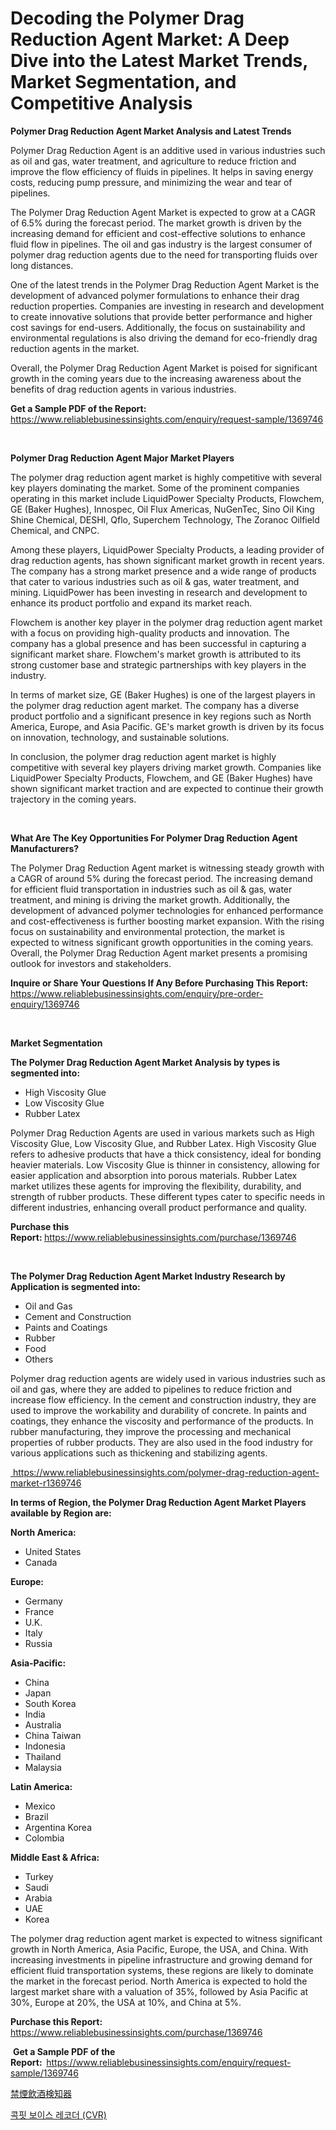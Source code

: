 <p><h1>Decoding the Polymer Drag Reduction Agent Market: A Deep Dive into the Latest Market Trends, Market Segmentation, and Competitive Analysis</h1></p><p><strong>Polymer Drag Reduction Agent Market Analysis and Latest Trends</strong></p>
<p><p>Polymer Drag Reduction Agent is an additive used in various industries such as oil and gas, water treatment, and agriculture to reduce friction and improve the flow efficiency of fluids in pipelines. It helps in saving energy costs, reducing pump pressure, and minimizing the wear and tear of pipelines.</p><p>The Polymer Drag Reduction Agent Market is expected to grow at a CAGR of 6.5% during the forecast period. The market growth is driven by the increasing demand for efficient and cost-effective solutions to enhance fluid flow in pipelines. The oil and gas industry is the largest consumer of polymer drag reduction agents due to the need for transporting fluids over long distances.</p><p>One of the latest trends in the Polymer Drag Reduction Agent Market is the development of advanced polymer formulations to enhance their drag reduction properties. Companies are investing in research and development to create innovative solutions that provide better performance and higher cost savings for end-users. Additionally, the focus on sustainability and environmental regulations is also driving the demand for eco-friendly drag reduction agents in the market.</p><p>Overall, the Polymer Drag Reduction Agent Market is poised for significant growth in the coming years due to the increasing awareness about the benefits of drag reduction agents in various industries.</p></p>
<p><strong>Get a Sample PDF of the Report:&nbsp;</strong> <a href="https://www.reliablebusinessinsights.com/enquiry/request-sample/1369746">https://www.reliablebusinessinsights.com/enquiry/request-sample/1369746</a></p>
<p>&nbsp;</p>
<p><strong>Polymer Drag Reduction Agent Major Market Players</strong></p>
<p><p>The polymer drag reduction agent market is highly competitive with several key players dominating the market. Some of the prominent companies operating in this market include LiquidPower Specialty Products, Flowchem, GE (Baker Hughes), Innospec, Oil Flux Americas, NuGenTec, Sino Oil King Shine Chemical, DESHI, Qflo, Superchem Technology, The Zoranoc Oilfield Chemical, and CNPC.</p><p>Among these players, LiquidPower Specialty Products, a leading provider of drag reduction agents, has shown significant market growth in recent years. The company has a strong market presence and a wide range of products that cater to various industries such as oil & gas, water treatment, and mining. LiquidPower has been investing in research and development to enhance its product portfolio and expand its market reach.</p><p>Flowchem is another key player in the polymer drag reduction agent market with a focus on providing high-quality products and innovation. The company has a global presence and has been successful in capturing a significant market share. Flowchem's market growth is attributed to its strong customer base and strategic partnerships with key players in the industry.</p><p>In terms of market size, GE (Baker Hughes) is one of the largest players in the polymer drag reduction agent market. The company has a diverse product portfolio and a significant presence in key regions such as North America, Europe, and Asia Pacific. GE's market growth is driven by its focus on innovation, technology, and sustainable solutions.</p><p>In conclusion, the polymer drag reduction agent market is highly competitive with several key players driving market growth. Companies like LiquidPower Specialty Products, Flowchem, and GE (Baker Hughes) have shown significant market traction and are expected to continue their growth trajectory in the coming years.</p></p>
<p>&nbsp;</p>
<p><strong>What Are The Key Opportunities For Polymer Drag Reduction Agent Manufacturers?</strong></p>
<p><p>The Polymer Drag Reduction Agent market is witnessing steady growth with a CAGR of around 5% during the forecast period. The increasing demand for efficient fluid transportation in industries such as oil & gas, water treatment, and mining is driving the market growth. Additionally, the development of advanced polymer technologies for enhanced performance and cost-effectiveness is further boosting market expansion. With the rising focus on sustainability and environmental protection, the market is expected to witness significant growth opportunities in the coming years. Overall, the Polymer Drag Reduction Agent market presents a promising outlook for investors and stakeholders.</p></p>
<p><strong>Inquire or Share Your Questions If Any Before Purchasing This Report:</strong> <a href="https://www.reliablebusinessinsights.com/enquiry/pre-order-enquiry/1369746">https://www.reliablebusinessinsights.com/enquiry/pre-order-enquiry/1369746</a></p>
<p>&nbsp;</p>
<p><strong>Market Segmentation</strong></p>
<p><strong>The Polymer Drag Reduction Agent Market Analysis by types is segmented into:</strong></p>
<p><ul><li>High Viscosity Glue</li><li>Low Viscosity Glue</li><li>Rubber Latex</li></ul></p>
<p><p>Polymer Drag Reduction Agents are used in various markets such as High Viscosity Glue, Low Viscosity Glue, and Rubber Latex. High Viscosity Glue refers to adhesive products that have a thick consistency, ideal for bonding heavier materials. Low Viscosity Glue is thinner in consistency, allowing for easier application and absorption into porous materials. Rubber Latex market utilizes these agents for improving the flexibility, durability, and strength of rubber products. These different types cater to specific needs in different industries, enhancing overall product performance and quality.</p></p>
<p><strong>Purchase this Report:&nbsp;</strong><a href="https://www.reliablebusinessinsights.com/purchase/1369746">https://www.reliablebusinessinsights.com/purchase/1369746</a></p>
<p>&nbsp;</p>
<p><strong>The Polymer Drag Reduction Agent Market Industry Research by Application is segmented into:</strong></p>
<p><ul><li>Oil and Gas</li><li>Cement and Construction</li><li>Paints and Coatings</li><li>Rubber</li><li>Food</li><li>Others</li></ul></p>
<p><p>Polymer drag reduction agents are widely used in various industries such as oil and gas, where they are added to pipelines to reduce friction and increase flow efficiency. In the cement and construction industry, they are used to improve the workability and durability of concrete. In paints and coatings, they enhance the viscosity and performance of the products. In rubber manufacturing, they improve the processing and mechanical properties of rubber products. They are also used in the food industry for various applications such as thickening and stabilizing agents.</p></p>
<p><a href="https://www.reliablebusinessinsights.com/polymer-drag-reduction-agent-market-r1369746">&nbsp;https://www.reliablebusinessinsights.com/polymer-drag-reduction-agent-market-r1369746</a></p>
<p><strong>In terms of Region, the Polymer Drag Reduction Agent Market Players available by Region are:</strong></p>
<p>
    <p> <strong> North America: </strong>
        <ul>
            <li>United States</li>
            <li>Canada</li>
        </ul>
        </p> 
    <p> <strong> Europe: </strong>
        <ul>
            <li>Germany</li>
            <li>France</li>
            <li>U.K.</li>
            <li>Italy</li>
            <li>Russia</li>
        </ul>
        </p> 
    <p> <strong> Asia-Pacific: </strong>
        <ul>
            <li>China</li>
            <li>Japan</li>
            <li>South Korea</li>
            <li>India</li>
            <li>Australia</li>
            <li>China Taiwan</li>
            <li>Indonesia</li>
            <li>Thailand</li>
            <li>Malaysia</li>
        </ul>
        </p> 
    <p> <strong> Latin America: </strong>
        <ul>
            <li>Mexico</li>
            <li>Brazil</li>
            <li>Argentina Korea</li>
            <li>Colombia</li>
        </ul>
        </p> 
    <p> <strong> Middle East & Africa: </strong>
        <ul>
            <li>Turkey</li>
            <li>Saudi</li>
            <li>Arabia</li>
            <li>UAE</li>
            <li>Korea</li>
        </ul>
    </p>
    </p>
<p><p>The polymer drag reduction agent market is expected to witness significant growth in North America, Asia Pacific, Europe, the USA, and China. With increasing investments in pipeline infrastructure and growing demand for efficient fluid transportation systems, these regions are likely to dominate the market in the forecast period. North America is expected to hold the largest market share with a valuation of 35%, followed by Asia Pacific at 30%, Europe at 20%, the USA at 10%, and China at 5%.</p></p>
<p><strong>Purchase this Report: </strong><a href="https://www.reliablebusinessinsights.com/purchase/1369746">https://www.reliablebusinessinsights.com/purchase/1369746</a></p>
<p>&nbsp;<strong>Get a Sample PDF of the Report:&nbsp;&nbsp;</strong><a href="https://www.reliablebusinessinsights.com/enquiry/request-sample/1369746">https://www.reliablebusinessinsights.com/enquiry/request-sample/1369746</a></p>
<p><strong></strong></p>
<p><p><a href="https://medium.com/@vincemarvin1/%E7%A6%81%E7%85%99%E3%83%96%E3%83%AC%E3%82%B9%E3%82%A2%E3%83%8A%E3%83%A9%E3%82%A4%E3%82%B6%E3%83%BC%E5%B8%82%E5%A0%B4%E8%A6%8F%E6%A8%A1%E3%81%AF-%E3%82%B0%E3%83%AD%E3%83%BC%E3%83%90%E3%83%AB%E7%94%A3%E6%A5%AD%E3%81%AB%E3%81%8A%E3%81%91%E3%82%8B%E6%9C%80%E9%81%A9%E3%81%AA%E3%83%9E%E3%83%BC%E3%82%B1%E3%83%86%E3%82%A3%E3%83%B3%E3%82%B0%E3%83%81%E3%83%A3%E3%83%B3%E3%83%8D%E3%83%AB%E3%82%92%E6%98%8E%E3%82%89%E3%81%8B%E3%81%AB%E3%81%97%E3%81%BE%E3%81%99-bc179a254fc4">禁煙飲酒検知器</a></p><p><a href="https://medium.com/@leeanford76845djf/%EC%BD%94%ED%81%AC%ED%95%8F-%EC%9D%8C%EC%84%B1-%EB%85%B9%EC%9D%8C%EA%B8%B0-cvr-%EC%8B%9C%EC%9E%A5%EC%9D%80-%EC%8B%9C%EC%9E%A5-%EC%A0%90%EC%9C%A0%EC%9C%A8-%ED%81%AC%EA%B8%B0-%EB%B0%8F-2031%EB%85%84%EA%B9%8C%EC%A7%80-%EC%98%88%EC%83%81%EB%90%9C-%EC%98%88%EC%B8%A1%EC%97%90-%EC%B4%88%EC%A0%90%EC%9D%84-%EB%A7%9E%EC%B6%A5%EB%8B%88%EB%8B%A4-6ec638ba9d36">콕핏 보이스 레코더 (CVR)</a></p></p>